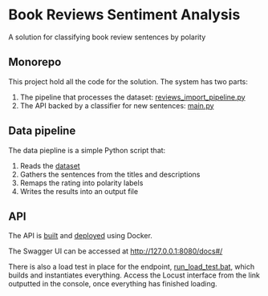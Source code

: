 # Book Reviews Sentiment Analysis
A solution for classifying book review sentences by polarity

## Monorepo

This project hold all the code for the solution. The system has two parts:
1. The pipeline that processes the dataset: [reviews_import_pipeline.py](reviews_import_pipeline.py)
2. The API backed by a classifier for new sentences: [main.py](main.py)

## Data pipeline
The data piepline is a simple Python script that:
1. Reads the [dataset](dataset/Books_10k.jsonl)
2. Gathers the sentences from the titles and descriptions
3. Remaps the rating into polarity labels
4. Writes the results into an output file

## API
The API is [built](build.bat) and [deployed](deploy.bat) using Docker.

The Swagger UI can be accessed at http://127.0.0.1:8080/docs#/

There is also a load test in place for the endpoint, [run_load_test.bat](run_load_test.bat), which builds and instantiates everything.
Access the Locust interface from the link outputted in the console, once everything has finished loading.
